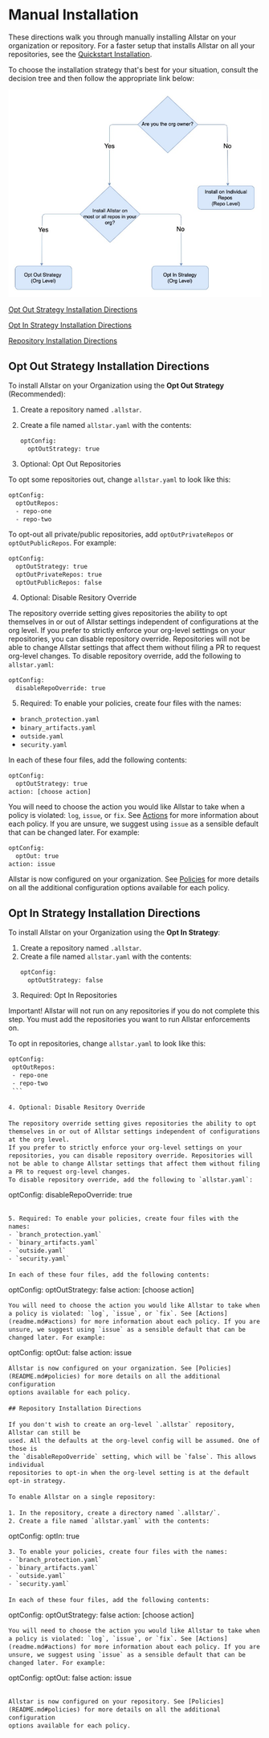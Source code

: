 # **Manual Installation**

These directions walk you through manually installing Allstar on your organization or repository. 
For a faster setup that installs Allstar on all your repositories, see the [Quickstart Installation](/README.md#quickstart-installation).

To choose the installation strategy that's best for your situation, consult the decision tree and then follow the appropriate link below:

![Installation Decision Tree](/install-decision.jpg)


[Opt Out Strategy Installation Directions](Opt-Out-Strategy-Installation-Directions)

[Opt In Strategy Installation Directions](Opt-In-Strategy-Installation-Directions)

[Repository Installation Directions](Repository-Installation-Directions)

## Opt Out Strategy Installation Directions
To install Allstar on your Organization using the **Opt Out Strategy** (Recommended):

1. Create a repository named `.allstar`.
2. Create a file named `allstar.yaml` with the contents:
   ```
   optConfig:
     optOutStrategy: true
   ```
   
3. Optional: Opt Out Repositories 

To opt some repositories out, change `allstar.yaml` to look like this:
   ```
   optConfig:
     optOutRepos:
     - repo-one
     - repo-two
   ```

To opt-out all private/public repositories, add `optOutPrivateRepos` or `optOutPublicRepos`. For example:
   ```
   optConfig:
     optOutStrategy: true
     optOutPrivateRepos: true
     optOutPublicRepos: false
   ```
4. Optional: Disable Resitory Override 

The repository override setting gives repositories the ability to opt themselves in or out of Allstar settings independent of configurations at the org level. 
If you prefer to strictly enforce your org-level settings on your repositories, you can disable repository override. Repositories will not be able to change Allstar settings that affect them without filing a PR to request org-level changes. 
To disable repository override, add the following to `allstar.yaml`:
   ```
   optConfig:
     disableRepoOverride: true
   ```

5. Required: To enable your policies, create four files with the names:
- `branch_protection.yaml`
- `binary_artifacts.yaml` 
- `outside.yaml`
- `security.yaml` 

In each of these four files, add the following contents:
   ```
   optConfig:
     optOutStrategy: true
   action: [choose action]
   ```
You will need to choose the action you would like Allstar to take when a policy is violated: `log`, `issue`, or `fix`. See [Actions](readme.md#actions) for more information about each policy. If you are unsure, we suggest using `issue` as a sensible default that can be changed later. For example:
   ```
   optConfig:
     optOut: true
   action: issue
   ```
Allstar is now configured on your organization. See [Policies](README.md#policies) for more details on all the additional configuration
options available for each policy. 

## Opt In Strategy Installation Directions

To install Allstar on your Organization using the **Opt In Strategy**:

1. Create a repository named `.allstar`.
2. Create a file named `allstar.yaml` with the contents:
   ```
   optConfig:
     optOutStrategy: false
   ```
3. Required: Opt In Repositories 

Important! Allstar will not run on any repositories if you do not complete this step. You must add the repositories you want to run Allstar enforcements on.

To opt in repositories, change `allstar.yaml` to look like this:
   ```
   optConfig:
    optOutRepos:
    - repo-one
    - repo-two
    ```

4. Optional: Disable Resitory Override 

The repository override setting gives repositories the ability to opt themselves in or out of Allstar settings independent of configurations at the org level. 
If you prefer to strictly enforce your org-level settings on your repositories, you can disable repository override. Repositories will not be able to change Allstar settings that affect them without filing a PR to request org-level changes. 
To disable repository override, add the following to `allstar.yaml`:
   ```
   optConfig:
     disableRepoOverride: true
   ```
   
5. Required: To enable your policies, create four files with the names:
- `branch_protection.yaml`
- `binary_artifacts.yaml` 
- `outside.yaml`
- `security.yaml` 

In each of these four files, add the following contents:
   ```
   optConfig:
     optOutStrategy: false
   action: [choose action]
   ```
You will need to choose the action you would like Allstar to take when a policy is violated: `log`, `issue`, or `fix`. See [Actions](readme.md#actions) for more information about each policy. If you are unsure, we suggest using `issue` as a sensible default that can be changed later. For example:
   ```
   optConfig:
     optOut: false
   action: issue
   ```
Allstar is now configured on your organization. See [Policies](README.md#policies) for more details on all the additional configuration
options available for each policy. 

## Repository Installation Directions 

If you don't wish to create an org-level `.allstar` repository, Allstar can still be
used. All the defaults at the org-level config will be assumed. One of those is
the `disableRepoOverride` setting, which will be `false`. This allows individual
repositories to opt-in when the org-level setting is at the default opt-in strategy. 

To enable Allstar on a single repository:

1. In the repository, create a directory named `.allstar/`.
2. Create a file named `allstar.yaml` with the contents:
   ```
   optConfig:
     optIn: true
   ```
3. To enable your policies, create four files with the names:
- `branch_protection.yaml`
- `binary_artifacts.yaml` 
- `outside.yaml`
- `security.yaml` 

In each of these four files, add the following contents:
   ```
   optConfig:
     optOutStrategy: false
   action: [choose action]
   ```
You will need to choose the action you would like Allstar to take when a policy is violated: `log`, `issue`, or `fix`. See [Actions](readme.md#actions) for more information about each policy. If you are unsure, we suggest using `issue` as a sensible default that can be changed later. For example:
   ```
   optConfig:
     optOut: false
   action: issue
   ```

Allstar is now configured on your repository. See [Policies](README.md#policies) for more details on all the additional configuration
options available for each policy. 
